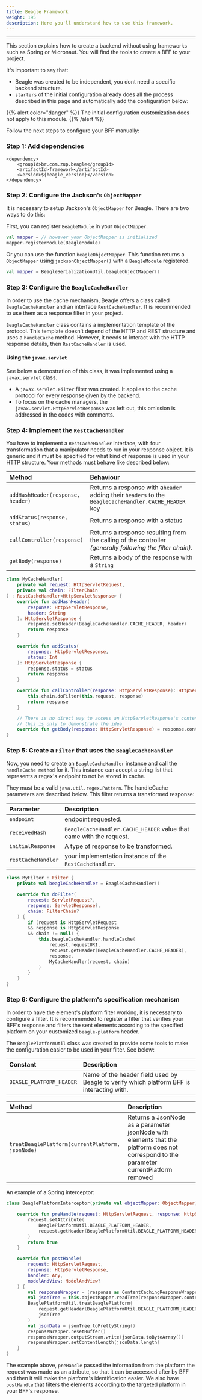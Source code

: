 ```yaml
---
title: Beagle Framework
weight: 195
description: Here you'll understand how to use this framework.
---
```


---

This section explains how to create a backend without using frameworks such as Spring or Micronaut. You will find the tools to create a BFF to your project.

It's important to say that: 

* Beagle was created to be independent, you dont need a specific backend structure. 
*  `starters` of the initial configuration already does all the process described in this page and automatically add the configuration below: 

{{% alert color="danger" %}}
 The initial configuration customization does not apply to this module. 
{{% /alert %}}

Follow the next steps to configure your BFF manually:

### Step 1: Add dependencies 


```markup
<dependency>
	<groupId>br.com.zup.beagle</groupId>
	<artifactId>framework</artifactId>
	<version>${beagle_version}</version>
</dependency>
```


### Step 2: Configure the Jackson's `ObjectMapper` 

It is necessary to setup Jackson's `ObjectMapper` for Beagle. There are two ways to do this: 

First, you can register  `BeagleModule` in your `ObjectMapper`. 

```kotlin
val mapper = // however your ObjectMapper is initialized
mapper.registerModule(BeagleModule)
```

Or you can use the function `beagleObjectMapper`. This function returns a `ObjectMapper` using `jacksonObjectMapper()` with a `BeagleModule` registered.

```kotlin
val mapper = BeagleSerializationUtil.beagleObjectMapper()
```

### Step 3: Configure the `BeagleCacheHandler`

In order to use the cache mechanism, Beagle offers a class called  `BeagleCacheHandler` and an interface `RestCacheHandler`. It is recommended to use them as a response filter in your project. 

 `BeagleCacheHandler` class contains a implementation template of the protocol. This template doesn't depend of the HTTP and REST structure and uses a `handleCache` method. However, it needs to interact with the HTTP response details, then `RestCacheHandler` is used.

#### Using the `javax.servlet`

See below a demostration of this class, it was implemented using a `javax.servlet` class.

* A `javax.servlet.Filter` filter was created. It applies to the cache protocol for every response given by the backend. 
* To focus on the cache managers, the `javax.servlet.HttpServletResponse` was left out, this omission is addressed in the codes with comments. 

### Step 4: Implement the `RestCacheHandler`

You have to implement a `RestCacheHandler` interface,  with four transformation that a manipulator needs to run in your response object. It is generic and it must be specified for what kind of response is used in your HTTP structure. Your methods must behave like described below:

| Method | Behaviour |
| :--- | :--- |
| `addHashHeader(response, header)` | Returns a response with  a`header` adding their  `headers` to the `BeagleCacheHandler.CACHE_HEADER` key |
| `addStatus(response, status)` | Returns a response with a status  |
| `callController(response)` | Returns a response  resulting from the calling of the controller _\(generally following the filter chain\)._ |
| `getBody(response)` | Returns a body of the response with a `String` |


```kotlin
class MyCacheHandler(
    private val request: HttpServletRequest,
    private val chain: FilterChain
) : RestCacheHandler<HttpServletResponse> {
    override fun addHashHeader(
        response: HttpServletResponse,
        header: String
    ): HttpServletResponse {
        response.setHeader(BeagleCacheHandler.CACHE_HEADER, header)
        return response
    }

    override fun addStatus(
        response: HttpServletResponse,
        status: Int
    ): HttpServletResponse {
        response.status = status
        return response
    }

    override fun callController(response: HttpServletResponse): HttpServletResponse {
        this.chain.doFilter(this.request, response)
        return response
    }

    // There is no direct way to access an HttpServletResponse's content,
    // this is only to demonstrate the idea
    override fun getBody(response: HttpServletResponse) = response.content
}
```


### Step 5: Create a `Filter` that uses the `BeagleCacheHandler`

Now, you need to create an `BeagleCacheHandler` instance and call the `handleCache method` for it. This instance can accept a string list that represents a regex's endpoint to not be stored in cache. 

They must be a valid `java.util.regex.Pattern`. The handleCache parameters are described below. This filter returns a transformed response: 

| Parameter | Description |
| :--- | :--- |
| `endpoint` | endpoint requested. |
| `receivedHash` | `BeagleCacheHandler.CACHE_HEADER` value that came with the request. |
| `initialResponse` | A type of response to be transformed. |
| `restCacheHandler` | your implementation instance of the `RestCacheHandler`. |


```kotlin
class MyFilter : Filter {
    private val beagleCacheHandler = BeagleCacheHandler()

    override fun doFilter(
        request: ServletRequest?,
        response: ServletResponse?,
        chain: FilterChain?
    ) {
        if (request is HttpServletRequest
        && response is HttpServletResponse
        && chain != null) {
            this.beagleCacheHandler.handleCache(
                request.requestURI,
                request.getHeader(BeagleCacheHandler.CACHE_HEADER),
                response,
                MyCacheHandler(request, chain)
            )
        }
    }
}
```


### Step 6: Configure the platform's specification mechanism 

In order to have the element's platform filter working, it is necessary to configure a filter. It is recommended to register a filter that verifies your BFF's response and filters the sent elements according to the specified platform on your customized `beagle-platform` header.

The `BeaglePlatformUtil` class was created to provide some tools to make the configuration easier to be used in your filter. See below:

| Constant | Description |
| :--- | :--- |
| `BEAGLE_PLATFORM_HEADER` | Name of the header field used by Beagle to verify which platform BFF is interacting with.  |

| Method | Description |
| :--- | :--- |
| `treatBeaglePlatform(currentPlatform, jsonNode)` | Returns a JsonNode as a parameter  jsonNode  with elements that the platform does not correspond to the parameter currentPlatform removed |

An example of a Spring interceptor: 

```kotlin
class BeaglePlatformInterceptor(private val objectMapper: ObjectMapper) : HandlerInterceptor {

    override fun preHandle(request: HttpServletRequest, response: HttpServletResponse, handler: Any): Boolean {
        request.setAttribute(
            BeaglePlatformUtil.BEAGLE_PLATFORM_HEADER,
            request.getHeader(BeaglePlatformUtil.BEAGLE_PLATFORM_HEADER)
        )
        return true
    }

    override fun postHandle(
        request: HttpServletRequest,
        response: HttpServletResponse,
        handler: Any,
        modelAndView: ModelAndView?
    ) {
        val responseWrapper = (response as ContentCachingResponseWrapper)
        val jsonTree = this.objectMapper.readTree(responseWrapper.contentAsByteArray)
        BeaglePlatformUtil.treatBeaglePlatform(
            request.getHeader(BeaglePlatformUtil.BEAGLE_PLATFORM_HEADER),
            jsonTree
        )
        val jsonData = jsonTree.toPrettyString()
        responseWrapper.resetBuffer()
        responseWrapper.outputStream.write(jsonData.toByteArray())
        responseWrapper.setContentLength(jsonData.length)
    }
}
```

The example above, `preHandle` passed the information from the platform the request was made as an attribute, so that it can be accessed after by BFF and then it will make the platform's identification easier.  We also have `postHandle` that filters the elements according to the targeted platform in your BFF's response.
